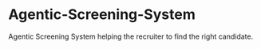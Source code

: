 # Agentic-Screening-System
Agentic Screening System helping the recruiter to find the right candidate.
